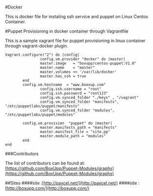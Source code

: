 #Docker

This is docker file for instaling ssh service and puppet on Linux Centos Container.  

#Puppet Provisioning in docker container through Vagrantfile 

This is a sample vagrant file for puppet provisioning in linux container through vagrant-docker plugin.

```Vagrantfile
Vagrant.configure("2") do |config|
                config.vm.provider "docker" do |master|
                master.image   = "boxupp/centos-puppet:V1.0"
                master.name    = "master"
                master.volumes << '/var/lib/docker'
                master.has_ssh = true
        end
        config.vm.hostname  = "www.booxup.com"
                config.ssh.username = "root"
                config.ssh.password = "root123"
                config.vm.synced_folder "./keys" , "/vagrant"
                config.vm.synced_folder "manifests", "/etc/puppetlabs/puppet/manifests"
                config.vm.synced_folder "modules", "/etc/puppetlabs/puppet/modules"

        config.vm.provision  "puppet" do |master|
                master.manifests_path = "manifests"
                master.manifest_file = "site.pp"
                master.module_path = "modules"
        end
end
```


###Contributors

The list of contributors can be found at: [https://github.com/BoxUpp/Puppet-Modules/graphs](https://github.com/BoxUpp/Puppet-Modules/graphs)

##Sites
####site :[http://paxcel.net/](http://paxcel.net/) 
####site :[http://boxupp.com/](http://boxupp.com/)
